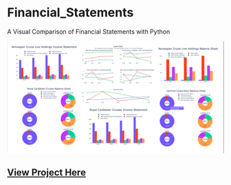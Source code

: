 # Financial_Statements
A Visual Comparison of Financial Statements with Python

![title](plots.png)

## [View Project Here](https://nbviewer.jupyter.org/github/e-bedoya/Financial_Statements/blob/a1f9fc0e4ae7e7beb8dd5b5712b34a885b95d660/Financial_Statements.ipynb)
